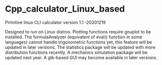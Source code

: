 # Cpp_calculator_Linux_based
Primitive linux CLI calculator
version 1.1 -20201219

Designed to run on Linux distros. 
Plotting functions require gnuplot to be installed. 
The formulaAnalyzer (equivalent of eval() function in some languages) cannot handle trigonometric functions yet, this feature will be updated in later versions. 
The statistics package will be updated with more distribution functions recently. 
A mechanics simulation package will be updated next year. 
A gtk-based GUI may become available in later versions.
